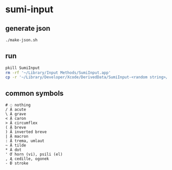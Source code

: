 # sumi-input

## generate json

```sh
./make-json.sh
```

## run

```sh
pkill SumiInput
rm -rf '~/Library/Input Methods/SumiInput.app'
cp -r '~/Library/Developer/Xcode/DerivedData/SumiInput-<random string>/Build/Products/Debug/SumiInput.app' '~/Library/Input Methods/SumiInput.app'
```

## common symbols

```text
# ◌ nothing
/ Á acute
\ À grave
< Ǎ caron
> Â circumflex
( Ă breve
) Ȃ inverted breve
| Ā macron
: Ä trema, umlaut
~ Ã tilde
* Ȧ dot
' Ơ horn (vi), psili (el)
, Ą cedille, ogonek
- Đ stroke
```
